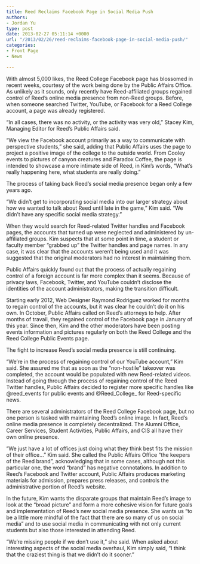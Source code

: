 ```yaml
---
title: Reed Reclaims Facebook Page in Social Media Push
authors:
- Jordan Yu
type: post
date: 2013-02-27 05:11:14 +0000
url: "/2013/02/26/reed-reclaims-facebook-page-in-social-media-push/"
categories:
- Front Page
- News

---
```

With almost 5,000 likes, the Reed College Facebook page has blossomed in recent weeks, courtesy of the work being done by the Public Affairs Office. As unlikely as it sounds, only recently have Reed-affiliated groups regained control of Reed’s online media presence from non-Reed groups. Before, when someone searched Twitter, YouTube, or Facebook for a Reed College account, a page was already registered.

“In all cases, there was no activity, or the activity was very old,” Stacey Kim, Managing Editor for Reed’s Public Affairs said.

“We view the Facebook account primarily as a way to communicate with perspective students,” she said, adding that Public Affairs uses the page to project a positive image of the college to the outside world. From Cooley events to pictures of canyon creatures and Paradox Coffee, the page is intended to showcase a more intimate side of Reed, in Kim’s words, “What’s really happening here, what students are really doing.”

The process of taking back Reed’s social media presence began only a few years ago.

“We didn’t get to incorporating social media into our larger strategy about how we wanted to talk about Reed until late in the game,” Kim said. “We didn’t have any specific social media strategy.”

When they would search for Reed-related Twitter handles and Facebook pages, the accounts that turned up were neglected and administered by un-affiliated groups. Kim suspects that at some point in time, a student or faculty member “grabbed up” the Twitter handles and page names. In any case, it was clear that the accounts weren’t being used and it was suggested that the original moderators had no interest in maintaining them.

Public Affairs quickly found out that the process of actually regaining control of a foreign account is far more complex than it seems. Because of privacy laws, Facebook, Twitter, and YouTube couldn’t disclose the identities of the account administrators, making the transition difficult.

Starting early 2012, Web Designer Raymond Rodriguez worked for months to regain control of the accounts, but it was clear he couldn’t do it on his own. In October, Public Affairs called on Reed’s attorneys to help. After months of travail, they regained control of the Facebook page in January of this year. Since then, Kim and the other moderators have been posting events information and pictures regularly on both the Reed College and the Reed College Public Events page.

The fight to increase Reed’s social media presence is still continuing.

“We’re in the process of regaining control of our YouTube account,” Kim said. She assured me that as soon as the “non-hostile” takeover was completed, the account would be populated with new Reed-related videos. Instead of going through the process of regaining control of the Reed Twitter handles, Public Affairs decided to register more specific handles like @reed\_events for public events and @Reed\_College_ for Reed-specific news.

There are several administrators of the Reed College Facebook page, but no one person is tasked with maintaining Reed’s online image. In fact, Reed’s online media presence is completely decentralized. The Alumni Office, Career Services, Student Activities, Public Affairs, and CIS all have their own online presence.

“We just have a lot of offices just doing what they think best fits the mission of their office…” Kim said. She called the Public Affairs Office “the keepers of the Reed brand”, acknowledging that in some cases, although not this particular one, the word “brand” has negative connotations. In addition to Reed’s Facebook and Twitter account, Public Affairs produces marketing materials for admission, prepares press releases, and controls the administrative portion of Reed’s website.

In the future, Kim wants the disparate groups that maintain Reed’s image to look at the “broad picture” and form a more cohesive vision for future goals and implementation of Reed’s new social media presence. She wants us “to be a little more mindful of the fact that there are so many of us on social media” and to use social media in communicating with not only current students but also those interested in attending Reed.

“We’re missing people if we don’t use it,” she said. When asked about interesting aspects of the social media overhaul, Kim simply said, “I think that the craziest thing is that we didn’t do it sooner.”